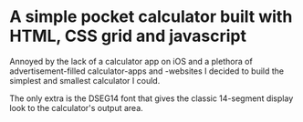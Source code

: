 
# A simple pocket calculator built with HTML, CSS grid and javascript

Annoyed by the lack of a calculator app on iOS and a plethora of 
advertisement-filled calculator-apps and -websites I decided to
build the simplest and smallest calculator I could.

The only extra is the DSEG14 font that gives the classic 14-segment
display look to the calculator's output area.



